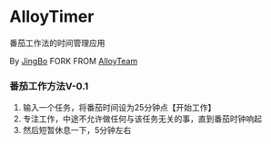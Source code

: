 AlloyTimer
==========
番茄工作法的时间管理应用

By [JingBo](https://jingbo91.github.io)
FORK FROM [AlloyTeam](https://www.AlloyTeam.com)

### 番茄工作方法V-0.1

1. 输入一个任务，将番茄时间设为25分钟点【开始工作】
2. 专注工作，中途不允许做任何与该任务无关的事，直到番茄时钟响起
3. 然后短暂休息一下，5分钟左右
